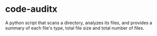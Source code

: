 # code-auditx
A python script that scans a directory, analyzes its files, and  provides a summary of each file's type, total file size and total number of files.
